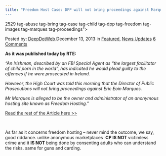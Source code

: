 ```yaml
---
title: "Freedom Host Case: DPP will not bring proceedings against Marques in child abuse images case
---
```

2529  tag-abuse tag-bring tag-case tag-child tag-dpp tag-freedom tag-images tag-marques tag-proceedings">

<span>Posted by: <a href="https://www.deepdotweb.com/author/admin/" title="">DeepDotWeb </a></span>
<span>December 13, 2013</span>
<span>in <a href="https://www.deepdotweb.com/category/deepdot-news/" rel="category tag">Featured</a>, <a href="https://www.deepdotweb.com/category/news-updates/" rel="category tag">News Updates</a></span>
<span><a href="https://www.deepdotweb.com/2013/12/13/freedom-host-case-dpp-will-not-bring-proceedings-against-marques-in-child-abuse-images-case/#comments">6 Comments</a></span>


<p><strong>As it was published today by RTE:</strong></p>
<p><em>&#8220;An Irishman, described by an FBI Special Agent as &#8220;the largest facilitator of child porn in the world&#8221;, has indicated he would plead guilty to the offences if he were prosecuted in Ireland.</em></p>
<p><em>However, the High Court was told this morning that the Director of Public Prosecutions will not bring proceedings against Eric Eoin Marques.</em></p>
<p><em>Mr Marques is alleged to be the owner and administrator of an anonymous hosting site known as Freedom Hosting.&#8221;</em></p>
<p><a href="http://www.rte.ie/news/2013/1210/491984-eric-eoin-marques-court/" target="_blank">Read the rest of the Article here &gt;&gt;</a></p>
<p>&nbsp;</p>
<p>As far as it concerns freedom hosting &#8211; never mind the outcome, we say, good riddance. unlike anonymous marketplaces  <strong>CP IS NOT</strong> victimless crime and it <strong>IS NOT</strong> being done by consenting adults who can understand the risks. same for guns and carding.</p>
<p>&nbsp;</p>
<p>&nbsp;</p>
</div>
<span style="display:none"><a href="https://www.deepdotweb.com/tag/abuse/" rel="tag">abuse</a> <a href="https://www.deepdotweb.com/tag/bring/" rel="tag">bring</a> <a href="https://www.deepdotweb.com/tag/case/" rel="tag">case</a> <a href="https://www.deepdotweb.com/tag/child/" rel="tag">child</a> <a href="https://www.deepdotweb.com/tag/dpp/" rel="tag">dpp</a> <a href="https://www.deepdotweb.com/tag/freedom/" rel="tag">freedom</a>  <a href="https://www.deepdotweb.com/tag/images/" rel="tag">images</a> <a href="https://www.deepdotweb.com/tag/marques/" rel="tag">marques</a> <a href="https://www.deepdotweb.com/tag/proceedings/" rel="tag">proceedings</a>

Updated: 2013-12-13